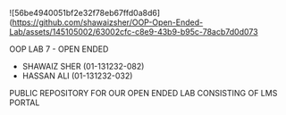 
![56be4940051bf2e32f78eb67ffd0a8d6](https://github.com/shawaizsher/OOP-Open-Ended-Lab/assets/145105002/63002cfc-c8e9-43b9-b95c-78acb7d0d073

OOP LAB 7 - OPEN ENDED 

- SHAWAIZ SHER (01-131232-082)
- HASSAN ALI (01-131232-032)

PUBLIC REPOSITORY FOR OUR OPEN ENDED LAB CONSISTING OF LMS PORTAL
